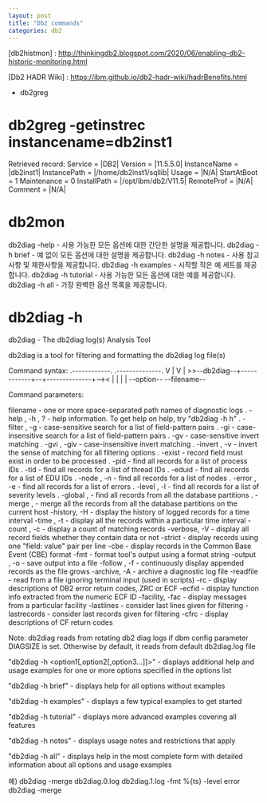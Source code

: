 ```yaml
---
layout: post
title: "Db2 commands"
categories: db2
---
```

[db2histmon] : http://thinkingdb2.blogspot.com/2020/06/enabling-db2-historic-monitoring.html

[Db2 HADR Wiki] : https://ibm.github.io/db2-hadr-wiki/hadrBenefits.html

* db2greg

# db2greg -getinstrec instancename=db2inst1
Retrieved record:
   Service      = |DB2|
   Version      = |11.5.5.0|
   InstanceName = |db2inst1|
   InstancePath = |/home/db2inst1/sqllib|
   Usage        = |N/A|
   StartAtBoot  = 1
   Maintenance  = 0
   InstallPath  = |/opt/ibm/db2/V11.5|
   RemoteProf   = |N/A|
   Comment      = |N/A|

# db2mon
db2diag -help - 사용 가능한 모든 옵션에 대한 간단한 설명을 제공합니다.
db2diag -h brief - 예 없이 모든 옵션에 대한 설명을 제공합니다.
db2diag -h notes - 사용 참고사항 및 제한사항을 제공합니다.
db2diag -h examples - 시작할 작은 예 세트를 제공합니다.
db2diag -h tutorial - 사용 가능한 모든 옵션에 대한 예를 제공합니다.
db2diag -h all - 가장 완벽한 옵션 목록을 제공합니다.

# db2diag -h

 db2diag - The db2diag log(s) Analysis Tool

 db2diag is a tool for filtering and formatting the db2diag log file(s)

 Command syntax:
                   .------------.  .--------------.
                   V            |  V              |
      >>--db2diag--+------------+--+--------------+--><
                    |          |    |            |
                     --option--      --filename--

 Command parameters:

 filename          - one or more space-separated path names of diagnostic logs
. -help   , -h , ?  - help information. To get help on help, try "db2diag -h h"
. -filter , -g      - case-sensitive search for a list of field-pattern pairs
. -gi               - case-insensitive search for a list of field-pattern pairs
. -gv               - case-sensitive invert matching
. -gvi    , -giv    - case-insensitive invert matching
. -invert , -v      - invert the sense of matching for all filtering options
. -exist            - record field must exist in order to be processed
. -pid              - find all records for a list of process IDs
. -tid              - find all records for a list of thread IDs
. -eduid            - find all records for a list of EDU IDs
. -node   , -n      - find all records for a list of nodes
. -error  , -e      - find all records for a list of errors
. -level  , -l      - find all records for a list of severity levels
. -global ,         - find all records from all the database partitions
. -merge  ,         - merge all the records from all the database partitions
                     on the current host 
 -history, -H      - display the history of logged records for a time interval
 -time   , -t      - display all the records within a particular time interval
 -count  , -c      - display a count of matching records
 -verbose, -V      - display all record fields whether they contain data or not
 -strict           - display records using one "field: value" pair per line
 -cbe              - display records in the Common Base Event (CBE) format
 -fmt              - format tool's output using a format string
 -output , -o      - save output into a file
 -follow , -f      - continuously display appended records as the file grows
 -archive, -A      - archive a diagnostic log file
 -readfile         - read from a file ignoring terminal input (used in scripts)
 -rc               - display descriptions of DB2 error return codes, ZRC or ECF
 -ecfid            - display function info extracted from the numeric ECF ID
 -facility, -fac   - display messages from a particular facility
 -lastlines        - consider last <n> lines given for filtering
 -lastrecords      - consider last <n> records given for filtering
 -cfrc             - display descriptions of CF return codes

 Note: db2diag reads from rotating db2 diag logs if dbm config parameter 
 DIAGSIZE is set. Otherwise by default, it reads from default db2diag.log file
 

 "db2diag -h <option1[,option2[,option3...]]>" - displays additional help and
  usage examples for one or more options specified in the options list

 "db2diag -h brief"    - displays help for all options without examples

 "db2diag -h examples" - displays a few typical examples to get started

 "db2diag -h tutorial" - displays more advanced examples covering all features

 "db2diag -h notes"    - displays usage notes and restrictions that apply

 "db2diag -h all"      - displays help in the most complete form with detailed
                         information about all options and usage examples

예) 
db2diag -merge db2diag.0.log db2diag.1.log -fmt %{ts} -level error
db2diag -merge


